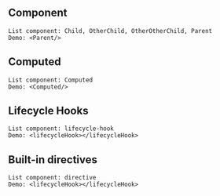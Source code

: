 ## Component

    List component: Child, OtherChild, OtherOtherChild, Parent
    Demo: <Parent/>

## Computed

    List component: Computed
    Demo: <Computed/>

## Lifecycle Hooks

    List component: lifecycle-hook
    Demo: <lifecycleHook></lifecycleHook>

## Built-in directives

    List component: directive
    Demo: <lifecycleHook></lifecycleHook>
